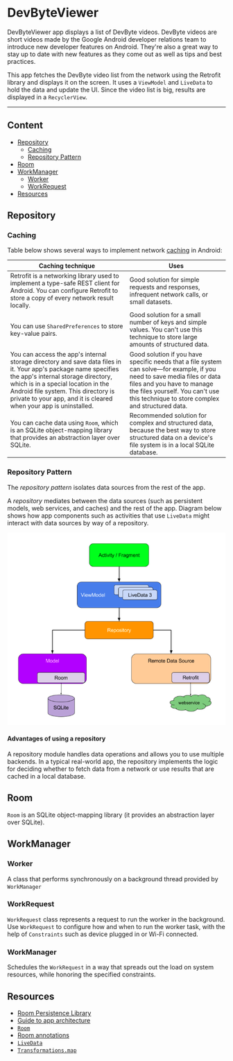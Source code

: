 # DevByteViewer

DevByteViewer app displays a list of DevByte videos. DevByte videos are short videos made by the Google Android developer relations team to introduce new developer features on Android. They're also a great way to stay up to date with new features as they come out as well as tips and best practices.

This app fetches the DevByte video list from the network using the Retrofit library and displays it on the screen. It uses a `ViewModel` and `LiveData` to hold the data and update the UI. Since the video list is big, results are displayed in a `RecyclerView`.

***

## Content

- [Repository](#repository)
  - [Caching](#caching)
  - [Repository Pattern](#repository-pattern)
- [Room](#room)
- [WorkManager](#workmanager)
  - [Worker](#worker)
  - [WorkRequest](#workrequest)
- [Resources](#resources)

## Repository

### Caching

Table below shows several ways to implement network [caching](https://searchstorage.techtarget.com/definition/cache) in Android:

| Caching technique | Uses |
|-|-|
| Retrofit is a networking library used to implement a type-safe REST client for Android. You can configure Retrofit to store a copy of every network result locally. | Good solution for simple requests and responses, infrequent network calls, or small datasets. |
| You can use `SharedPreferences` to store key-value pairs. | Good solution for a small number of keys and simple values. You can't use this technique to store large amounts of structured data. |
| You can access the app's internal storage directory and save data files in it. Your app's package name specifies the app's internal storage directory, which is in a special location in the Android file system. This directory is private to your app, and it is cleared when your app is uninstalled. | Good solution if you have specific needs that a file system can solve—for example, if you need to save media files or data files and you have to manage the files yourself. You can't use this technique to store complex and structured data. |
| You can cache data using `Room`, which is an SQLite object-mapping library that provides an abstraction layer over SQLite. | Recommended solution for complex and structured data, because the best way to store structured data on a device's file system is in a local SQLite database. |

### Repository Pattern

The *repository pattern* isolates data sources from the rest of the app.

A *repository* mediates between the data sources (such as persistent models, web services, and caches) and the rest of the app. Diagram below shows how app components such as activities that use `LiveData` might interact with data sources by way of a repository.

![69021c8142d29198.png](69021c8142d29198.png)

#### Advantages of using a repository

A repository module handles data operations and allows you to use multiple backends. In a typical real-world app, the repository implements the logic for deciding whether to fetch data from a network or use results that are cached in a local database.

## Room

`Room` is an SQLite object-mapping library (it provides an abstraction layer over SQLite).

## WorkManager

### Worker

A class that performs synchronously on a background thread provided by `WorkManager` 

### WorkRequest

`WorkRequest` class represents a request to run the worker in the background. Use `WorkRequest` to configure how and when to run the worker task, with the help of `Constraints` such as device plugged in or Wi-Fi connected. 

### WorkManager

Schedules the `WorkRequest` in a way that spreads out the load on system resources, while honoring the specified constraints.

## Resources

- [Room Persistence Library](https://developer.android.com/topic/libraries/architecture/room)
- [Guide to app architecture](https://developer.android.com/jetpack/docs/guide)
- [`Room`](https://developer.android.com/jetpack/androidx/releases/room)
- [Room annotations](https://developer.android.com/reference/android/arch/persistence/room/package-summary)
- [`LiveData`](https://developer.android.com/reference/android/arch/lifecycle/LiveData.html)
- [`Transformations.map`](https://developer.android.com/reference/android/arch/lifecycle/Transformations.html#map(android.arch.lifecycle.LiveData%3CX%3E,%20android.arch.core.util.Function%3CX,%20Y%3E))